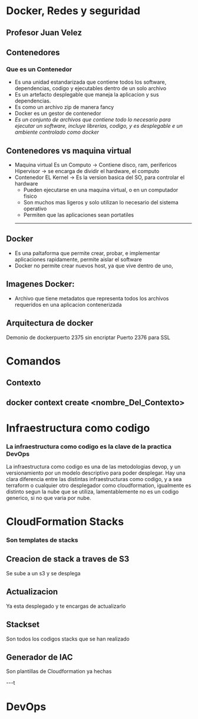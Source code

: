 # Docker, Redes y seguridad
Profesor Juan Velez
---

## Contenedores
### Que es un Contenedor
- Es una unidad estandarizada que contiene todos los software, dependencias, codigo y ejecutables dentro de un solo archivo
- Es un artefacto desplegable que maneja la aplicacion y sus dependencias.
- Es como un archivo zip de manera fancy
- Docker es un gestor de contenedor
- *Es un conjunto de archivos que contiene todo lo necesario para ejecutar un software, incluye librerias, codigo, y es desplegable e un ambiente controlado como docker*


## Contenedores vs maquina virtual
- Maquina virtual
  Es un Computo -> Contiene disco, ram, perifericos
  Hipervisor -> se encarga de dividir el hardware, el computo
- Contenedor
  EL Kernel -> Es la version basica del SO, para controlar el hardware
    - Pueden ejecutarse en una maquina virtual, o en un computador fisico
    - Son muchos mas ligeros y solo utilizan lo necesario del sistema operativo
    - Permiten que las aplicaciones sean portatiles
  ---

## Docker
- Es una paltaforma que permite crear, probar, e implementar aplicaciones rapidamente, permite aislar el software
- Docker no permite crear nuevos host, ya que vive dentro de uno,

## Imagenes Docker:
- Archivo que tiene metadatos que representa todos los archivos requeridos en una aplicacion contenerizada

## Arquitectura de docker
Demonio de dockerpuerto 2375 sin encriptar
Puerto 2376 para SSL


# Comandos
## Contexto 
docker context create <nombre_Del_Contexto>
---
# Infraestructura como codigo
### La infraestructura como codigo es la clave de la practica DevOps
La infraestructura como codigo es una de las metodologias devop, y un versionamiento por un modelo descriptivo para poder desplegar.
Hay una clara diferencia entre las distintas infraestructuras como codigo, y a sea terraform o cualquier otro desplegador como cloudformation, igualmente es distinto segun la nube que se utiliza, lamentablemente no es un codigo generico, si no que varia por nube.

# CloudFormation Stacks
### Son templates de stacks


## Creacion de stack a traves de S3
Se sube a un s3 y se desplega

## Actualizacion
Ya esta desplegado y te encargas de actualizarlo
## Stackset
Son todos los codigos stacks que se han realizado
## Generador de IAC 
Son plantillas de Cloudformation ya hechas

---t
# DevOps



